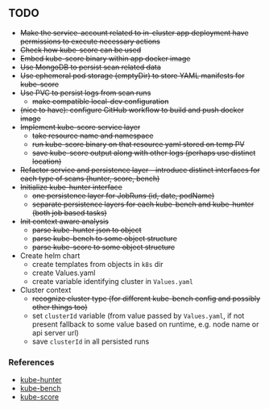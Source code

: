 ## TODO
* ~~Make the service-account related to in-cluster app deployment have permissions to execute necessary actions~~
* ~~Check how kube-score can be used~~
* ~~Embed kube-score binary within app docker image~~
* ~~Use MongoDB to persist scan related data~~
* ~~Use ephemeral pod storage (emptyDir) to store YAML manifests for kube-score~~
* ~~Use PVC to persist logs from scan runs~~
  * ~~make compatible local-dev configuration~~
* ~~(nice to have): configure GitHub workflow to build and push docker image~~
* ~~Implement kube-score service layer~~
  * ~~take resource name and namespace~~
  * ~~run kube-score binary on that resource yaml stored on temp PV~~
  * ~~save kube-score output along with other logs (perhaps use distinct location)~~
* ~~Refactor service and persistence layer - introduce distinct interfaces for each type of scans (hunter, score, bench)~~
* ~~Initialize kube-hunter interface~~
  * ~~one persistence layer for JobRuns (id, date, podName)~~
  * ~~separate persistence layers for each kube-bench and kube-hunter (both job based tasks)~~
* ~~Init context aware analysis~~
  * ~~parse kube-hunter json to object~~
  * ~~parse kube-bench to some object structure~~
  * ~~parse kube-score to some object structure~~
* Create helm chart
  * create templates from objects in `k8s` dir
  * create Values.yaml
  * create variable identifying cluster in `Values.yaml`
* Cluster context
  * ~~recognize cluster type (for different kube-bench config and possibly other things too)~~
  * set `clusterId` variable (from value passed by `Values.yaml`, if not present fallback to some value based on runtime, e.g. node name or api server url)
  * save `clusterId` in all persisted runs



### References
* [kube-hunter](https://github.com/aquasecurity/kube-hunter)
* [kube-bench](https://github.com/aquasecurity/kube-bench)
* [kube-score](https://github.com/zegl/kube-score)
